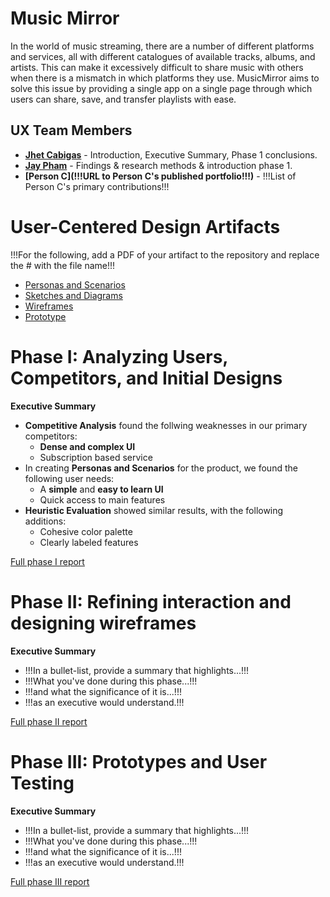 # Music Mirror

In the world of music streaming, there are a number of different platforms and services, all with different catalogues of available tracks, albums, and artists. This can make it excessively difficult to share music with others when there is a mismatch in which platforms they use. MusicMirror aims to solve this issue by providing a single app on a single page through which users can share, save, and transfer playlists with ease.

## UX Team Members

* **[Jhet Cabigas](https://usabilityengineering.github.io/ux-portfolio-cjhet02/)** - Introduction, Executive Summary, Phase 1 conclusions.
* **[Jay Pham](https://github.com/UsabilityEngineering/ux-portfolio-Jpham2525)** - Findings & research methods & introduction phase 1.
* **[Person C](!!!URL to Person C's published portfolio!!!)** - !!!List of Person C's primary contributions!!!

# User-Centered Design Artifacts
 
!!!For the following, add a PDF of your artifact to the repository and replace the # with the file name!!!

* [Personas and Scenarios](personas/)
* [Sketches and Diagrams](sketches/)
* [Wireframes](wireframes/)
* [Prototype](#)

# Phase I: Analyzing Users, Competitors, and Initial Designs

**Executive Summary**

* **Competitive Analysis** found the follwing weaknesses in our primary competitors:
    * **Dense and complex UI**
    * Subscription based service
* In creating **Personas and Scenarios** for the product, we found the following user needs:
    * A **simple** and **easy to learn UI**
    * Quick access to main features
* **Heuristic Evaluation** showed similar results, with the following additions:
    * Cohesive color palette
    * Clearly labeled features

[Full phase I report](phaseI/)

# Phase II: Refining interaction and designing wireframes

**Executive Summary**

* !!!In a bullet-list, provide a summary that highlights...!!!
* !!!What you've done during this phase...!!!
* !!!and what the significance of it is...!!!
* !!!as an executive would understand.!!!

[Full phase II report](phaseII/)

# Phase III: Prototypes and User Testing

**Executive Summary**

* !!!In a bullet-list, provide a summary that highlights...!!!
* !!!What you've done during this phase...!!!
* !!!and what the significance of it is...!!!
* !!!as an executive would understand.!!!

[Full phase III report](phaseIII/)
